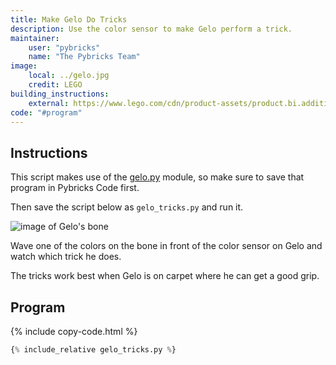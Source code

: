 ```yaml
---
title: Make Gelo Do Tricks
description: Use the color sensor to make Gelo perform a trick.
maintainer:
    user: "pybricks"
    name: "The Pybricks Team"
image:
    local: ../gelo.jpg
    credit: LEGO
building_instructions:
    external: https://www.lego.com/cdn/product-assets/product.bi.additional.main.pdf/51515_Gelo.pdf
code: "#program"
---
```


## Instructions

This script makes use of the [gelo.py](../#gelo-module) module, so make
sure to save that program in Pybricks Code first.

Then save the script below as `gelo_tricks.py` and run it.

![image of Gelo's bone](../gelo-bone.png)


Wave one of the colors on the bone in front of the color sensor on Gelo and
watch which trick he does.

The tricks work best when Gelo is on carpet where he can get a good grip.

## Program

{% include copy-code.html %}
```python
{% include_relative gelo_tricks.py %}
```
